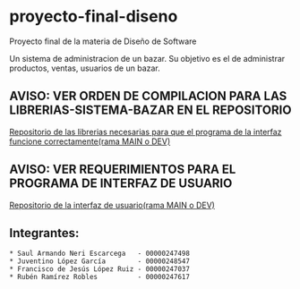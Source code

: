 # proyecto-final-diseno
Proyecto final de la materia de Diseño de Software

Un sistema de administracion de un bazar. Su objetivo es el de administrar productos, ventas, usuarios de un bazar.
## AVISO: VER ORDEN DE COMPILACION PARA LAS LIBRERIAS-SISTEMA-BAZAR EN EL REPOSITORIO

[Repositorio de las librerias necesarias para que el programa de la interfaz funcione correctamente(rama MAIN o DEV)](https://github.com/SaulNeri12/librerias-sistema-bazar.git)

## AVISO: VER REQUERIMIENTOS PARA EL PROGRAMA DE INTERFAZ DE USUARIO

[Repositorio de la interfaz de usuario(rama MAIN o DEV)](https://github.com/SaulNeri12/sistema-venta-bazar)

## Integrantes:
    * Saul Armando Neri Escarcega   - 00000247498
    * Juventino López García        - 00000248547
    * Francisco de Jesús López Ruiz - 00000247037
    * Rubén Ramírez Robles          - 00000247617
